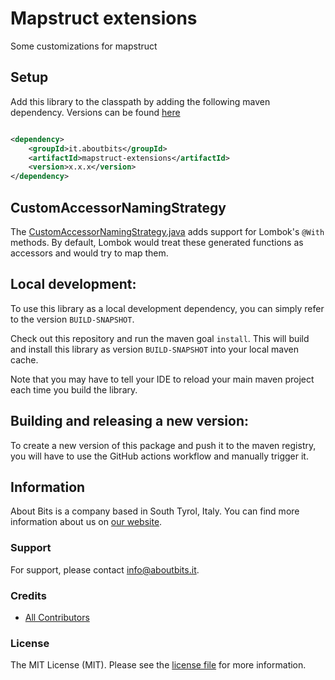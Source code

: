 # Mapstruct extensions

Some customizations for mapstruct

## Setup

Add this library to the classpath by adding the following maven dependency. Versions can be found [here](../../packages)

```xml

<dependency>
    <groupId>it.aboutbits</groupId>
    <artifactId>mapstruct-extensions</artifactId>
    <version>x.x.x</version>
</dependency>
```

## CustomAccessorNamingStrategy

The [CustomAccessorNamingStrategy.java](src%2Fmain%2Fjava%2Fit%2Faboutbits%2Fmapstruct%2Fspi%2FCustomAccessorNamingStrategy.java) adds support for Lombok's `@With` methods.
By default, Lombok would treat these generated functions as accessors and would try to map them.

## Local development:

To use this library as a local development dependency, you can simply refer to the version `BUILD-SNAPSHOT`.

Check out this repository and run the maven goal `install`. This will build and install this library as version `BUILD-SNAPSHOT` into your local maven cache.

Note that you may have to tell your IDE to reload your main maven project each time you build the library.

## Building and releasing a new version:

To create a new version of this package and push it to the maven registry, you will have to use the GitHub actions workflow and manually trigger it.

## Information

About Bits is a company based in South Tyrol, Italy. You can find more information about us on [our website](https://aboutbits.it).

### Support

For support, please contact [info@aboutbits.it](mailto:info@aboutbits.it).

### Credits

- [All Contributors](../../contributors)

### License

The MIT License (MIT). Please see the [license file](license.md) for more information.
